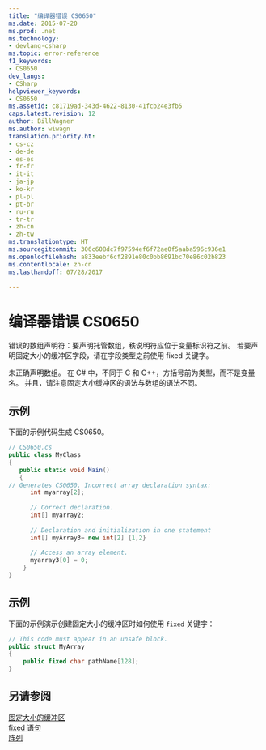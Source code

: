 ```yaml
---
title: "编译器错误 CS0650"
ms.date: 2015-07-20
ms.prod: .net
ms.technology:
- devlang-csharp
ms.topic: error-reference
f1_keywords:
- CS0650
dev_langs:
- CSharp
helpviewer_keywords:
- CS0650
ms.assetid: c81719ad-343d-4622-8130-41fcb24e3fb5
caps.latest.revision: 12
author: BillWagner
ms.author: wiwagn
translation.priority.ht:
- cs-cz
- de-de
- es-es
- fr-fr
- it-it
- ja-jp
- ko-kr
- pl-pl
- pt-br
- ru-ru
- tr-tr
- zh-cn
- zh-tw
ms.translationtype: HT
ms.sourcegitcommit: 306c608dc7f97594ef6f72ae0f5aaba596c936e1
ms.openlocfilehash: a833eebf6cf2891e80c0bb8691bc70e86c02b823
ms.contentlocale: zh-cn
ms.lasthandoff: 07/28/2017

---
```

# <a name="compiler-error-cs0650"></a>编译器错误 CS0650
错误的数组声明符：要声明托管数组，秩说明符应位于变量标识符之前。 若要声明固定大小的缓冲区字段，请在字段类型之前使用 fixed 关键字。  
  
 未正确声明数组。 在 C# 中，不同于 C 和 C++，方括号前为类型，而不是变量名。 并且，请注意固定大小缓冲区的语法与数组的语法不同。  
  
## <a name="example"></a>示例  
 下面的示例代码生成 CS0650。  
  
```csharp  
// CS0650.cs  
public class MyClass  
{  
   public static void Main()  
   {  
// Generates CS0650. Incorrect array declaration syntax:  
      int myarray[2];     
  
      // Correct declaration.  
      int[] myarray2;  
  
      // Declaration and initialization in one statement  
      int[] myArray3= new int[2] {1,2}  
  
      // Access an array element.  
      myarray3[0] = 0;  
    }  
}  
```  
  
## <a name="example"></a>示例  
 下面的示例演示创建固定大小的缓冲区时如何使用 `fixed` 关键字：  
  
```csharp  
// This code must appear in an unsafe block.   
public struct MyArray   
{  
    public fixed char pathName[128];  
}  
```  
  
## <a name="see-also"></a>另请参阅  
 [固定大小的缓冲区](../../../csharp/programming-guide/unsafe-code-pointers/fixed-size-buffers.md)   
 [fixed 语句](../../../csharp/language-reference/keywords/fixed-statement.md)   
 [阵列](../../../csharp/programming-guide/arrays/index.md)

